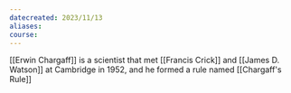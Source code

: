 ```yaml
---
datecreated: 2023/11/13
aliases: 
course:
---
```

[[Erwin Chargaff]] is a scientist that met [[Francis Crick]] and [[James D. Watson]] at Cambridge in 1952, and he formed a rule named [[Chargaff's Rule]] 